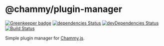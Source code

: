 # @chammy/plugin-manager

[![Greenkeeper badge](https://badges.greenkeeper.io/chammyjs/plugin-manager.svg)](https://greenkeeper.io/)
[![dependencies Status](https://david-dm.org/chammyjs/plugin-manager/status.svg)](https://david-dm.org/chammyjs/plugin-manager)
[![devDependencies Status](https://david-dm.org/chammyjs/plugin-manager/dev-status.svg)](https://david-dm.org/chammyjs/plugin-manager?type=dev)
[![Build Status](https://travis-ci.org/chammyjs/plugin-manager.svg?branch=master)](https://travis-ci.org/chammyjs/plugin-manager)

Simple plugin manager for [Chammy.js](https://github.com/chammyjs/chammy).
